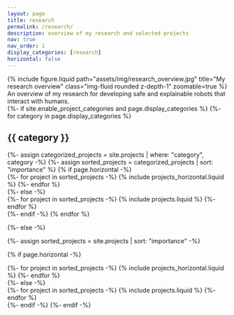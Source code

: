 ```yaml
---
layout: page
title: research
permalink: /research/
description: overview of my research and selected projects
nav: true
nav_order: 1
display_categories: [research]
horizontal: false
---
```


<!-- <iframe width="100%" height="800" src="/assets/pdf/research_overview.pdf"> -->

<!-- <img width="100%" height="500" src="/assets/img/.jpg"> -->

<div class="row">
    <div class="col-sm mt-3 mt-md-0">
        {% include figure.liquid path="assets/img/research_overview.jpg" title="My research overview" class="img-fluid rounded z-depth-1" zoomable=true %}
    </div>
</div>
<div class="caption">
    An overview of my research for developing safe and explainable robots that interact with humans.
</div>

<!-- pages/projects.md -->
<div class="projects">
{%- if site.enable_project_categories and page.display_categories %}
  <!-- Display categorized projects -->
  {%- for category in page.display_categories %}
  <h2 class="category">{{ category }}</h2>
  {%- assign categorized_projects = site.projects | where: "category", category -%}
  {%- assign sorted_projects = categorized_projects | sort: "importance" %}
  <!-- Generate cards for each project -->
  {% if page.horizontal -%}
  <div class="container">
    <!-- <div class="row row-cols-1 row-cols-md-2"> -->
    <div class="row row-cols-1">
    {%- for project in sorted_projects -%}
      {% include projects_horizontal.liquid %}
    {%- endfor %}
    </div>
  </div>
  {%- else -%}
  <!-- <div class="grid"> -->
  <div class="row row-cols-1 row-cols-md-2">
    {%- for project in sorted_projects -%}
      {% include projects.liquid %}
    {%- endfor %}
  </div>
  {%- endif -%}
  {% endfor %}

{%- else -%}

<!-- Display projects without categories -->

{%- assign sorted_projects = site.projects | sort: "importance" -%}

  <!-- Generate cards for each project -->

{% if page.horizontal -%}

  <div class="container">
    <div class="row row-cols-1 row-cols-md-2">
    {%- for project in sorted_projects -%}
      {% include projects_horizontal.liquid %}
    {%- endfor %}
    </div>
  </div>
  {%- else -%}
  <div class="row row-cols-1 row-cols-md-2">
    {%- for project in sorted_projects -%}
      {% include projects.liquid %}
    {%- endfor %}
  </div>
  {%- endif -%}
{%- endif -%}
</div>
